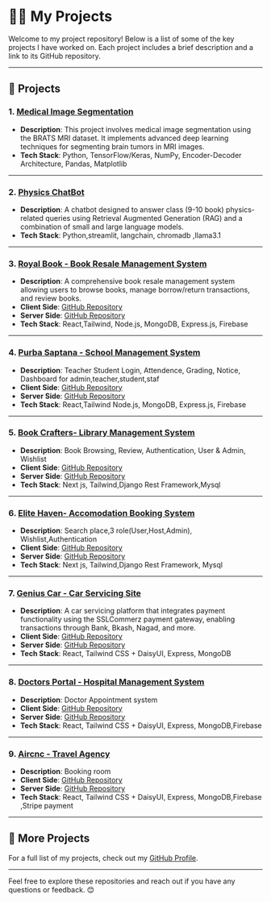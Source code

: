 # 👨‍💻 My Projects

Welcome to my project repository! Below is a list of some of the key projects I have worked on. Each project includes a brief description and a link to its GitHub repository.

---

## 🚀 Projects

### 1. [Medical Image Segmentation](https://github.com/Mahbub2001/Medical-Image-Segmentation-Brats-MRI-Dataset)
- **Description**: This project involves medical image segmentation using the BRATS MRI dataset. It implements advanced deep learning techniques for segmenting brain tumors in MRI images.  
- **Tech Stack**: Python, TensorFlow/Keras, NumPy, Encoder-Decoder Architecture, Pandas, Matplotlib  

---

### 2. [Physics ChatBot](https://github.com/Mahbub2001/Physics-Chatbot)
- **Description**: A chatbot designed to answer class (9-10 book) physics-related queries using Retrieval Augmented Generation (RAG) and a combination of small and large language models.  
- **Tech Stack**: Python,streamlit, langchain, chromadb ,llama3.1

---

### 3. [Royal Book - Book Resale Management System](https://royal-books-92ff1.web.app/)
- **Description**: A comprehensive book resale management system allowing users to browse books, manage borrow/return transactions, and review books.  
- **Client Side**: [GitHub Repository](https://github.com/Mahbub2001/Royal-Book-Client)  
- **Server Side**: [GitHub Repository](https://github.com/Mahbub2001/Royal-Book-Server)  
- **Tech Stack**: React,Tailwind, Node.js, MongoDB, Express.js, Firebase

---

### 4. [Purba Saptana - School Management System](https://purba-saptana.web.app/)
- **Description**: Teacher Student Login, Attendence, Grading, Notice, Dashboard for admin,teacher,student,staf   
- **Client Side**: [GitHub Repository](https://github.com/Mahbub2001/School-Website-client)  
- **Server Side**: [GitHub Repository](https://github.com/Mahbub2001/School-Website-Server)  
- **Tech Stack**: React,Tailwind Node.js, MongoDB, Express.js, Firebase

---

### 5. [Book Crafters- Library Management System](https://library-system-client.vercel.app/)
- **Description**: Book Browsing, Review, Authentication, User & Admin, Wishlist   
- **Client Side**: [GitHub Repository](https://github.com/Mahbub2001/Library-System-Client)  
- **Server Side**: [GitHub Repository](https://github.com/Mahbub2001/Library-System-Server)  
- **Tech Stack**: Next js, Tailwind,Django Rest Framework,Mysql

---

### 6. [Elite Haven- Accomodation Booking System](https://elite-haven.vercel.app/)
- **Description**: Search place,3 role(User,Host,Admin), Wishlist,Authentication   
- **Client Side**: [GitHub Repository](https://github.com/Mahbub2001/EliteHaven)  
- **Server Side**: [GitHub Repository](https://github.com/Mahbub2001/EliteHaven-Backend)  
- **Tech Stack**: Next js, Tailwind,Django Rest Framework, Mysql

---

### 7. [Genius Car - Car Servicing Site](https://genius-car-3e6fc.web.app)
- **Description**: A car servicing platform that integrates payment functionality using the SSLCommerz payment gateway, enabling transactions through Bank, Bkash, Nagad, and more.  
- **Client Side**: [GitHub Repository](https://github.com/Mahbub2001/Genius-Car-Full/tree/main/client)  
- **Server Side**: [GitHub Repository](https://github.com/Mahbub2001/Genius-Car-Full/tree/main/server)  
- **Tech Stack**: React, Tailwind CSS + DaisyUI, Express, MongoDB  

---

### 8. [Doctors Portal - Hospital Management System](https://github.com/Mahbub2001/doctors-portal-client-site)
- **Description**: Doctor Appointment system 
- **Client Side**: [GitHub Repository](https://github.com/Mahbub2001/doctors-portal-client-site)  
- **Server Side**: [GitHub Repository](https://github.com/Mahbub2001/doctors-portal-server)  
- **Tech Stack**: React, Tailwind CSS + DaisyUI, Express, MongoDB,Firebase
  
---

### 9. [Aircnc  - Travel Agency](https://aircnc-34c05.web.app/)
- **Description**:  Booking room 
- **Client Side**: [GitHub Repository](https://github.com/Mahbub2001/AIR-CNC-PART-3/tree/main/client)  
- **Server Side**: [GitHub Repository](https://github.com/Mahbub2001/AIR-CNC-PART-3/tree/main/server)  
- **Tech Stack**: React, Tailwind CSS + DaisyUI, Express, MongoDB,Firebase ,Stripe payment 

---

## 🌟 More Projects
For a full list of my projects, check out my [GitHub Profile](https://github.com/Mahbub2001).

---

Feel free to explore these repositories and reach out if you have any questions or feedback. 😊
